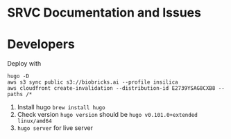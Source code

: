 # SRVC Documentation and Issues


# Developers

Deploy with

```
hugo -D
aws s3 sync public s3://biobricks.ai --profile insilica
aws cloudfront create-invalidation --distribution-id E2739YSAG8CXB8 --paths /*
```

1. Install hugo `brew install hugo`
2. Check version `hugo version` should be `hugo v0.101.0+extended linux/amd64`
3. `hugo server` for live server
